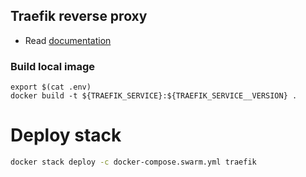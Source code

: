 ## Traefik reverse proxy

- Read [documentation](https://docs.traefik.io/)

### Build local image

```
export $(cat .env)
docker build -t ${TRAEFIK_SERVICE}:${TRAEFIK_SERVICE__VERSION} .
```

# Deploy stack

```sh
docker stack deploy -c docker-compose.swarm.yml traefik
```
